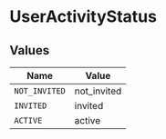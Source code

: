 # UserActivityStatus


## Values

| Name          | Value         |
| ------------- | ------------- |
| `NOT_INVITED` | not_invited   |
| `INVITED`     | invited       |
| `ACTIVE`      | active        |